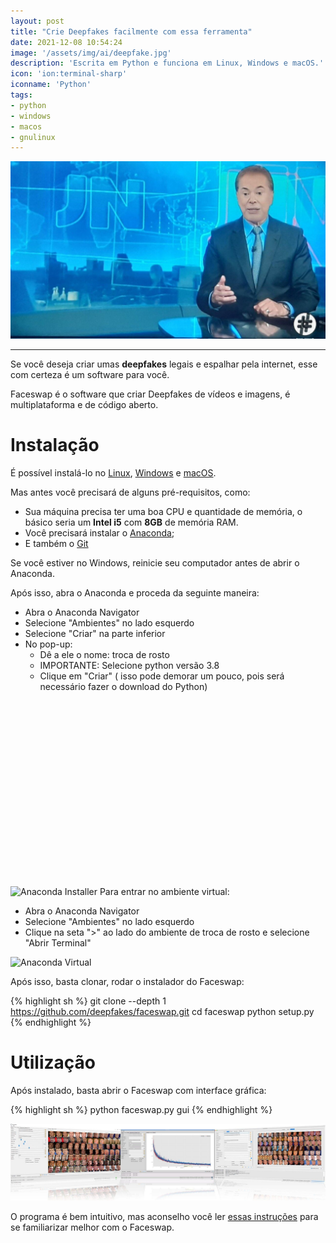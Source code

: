 ```yaml
---
layout: post
title: "Crie Deepfakes facilmente com essa ferramenta"
date: 2021-12-08 10:54:24
image: '/assets/img/ai/deepfake.jpg'
description: 'Escrita em Python e funciona em Linux, Windows e macOS.'
icon: 'ion:terminal-sharp'
iconname: 'Python'
tags:
- python
- windows
- macos
- gnulinux
---
```


![Crie Deepfakes facilmente com essa ferramenta](/assets/img/ai/deepfake.jpg)

---

Se você deseja criar umas **deepfakes** legais e espalhar pela internet, esse com certeza é um software para você.

Faceswap é o software que criar Deepfakes de vídeos e imagens, é multiplataforma e de código aberto.

# Instalação
É possível instalá-lo no [Linux](https://terminalroot.com.br/tags#linux), [Windows](https://terminalroot.com.br/tags#windows) e [macOS](https://terminalroot.com.br/tags#macos).

Mas antes você precisará de alguns pré-requisitos, como:

+ Sua máquina precisa ter uma boa CPU e quantidade de memória, o básico seria um **Intel i5** com **8GB** de memória RAM.
+ Você precisará instalar o [Anaconda](https://www.anaconda.com/download/);
+ E também o [Git](https://terminalroot.com.br/tags#git)

Se você estiver no Windows, reinicie seu computador antes de abrir o Anaconda.

Após isso, abra o Anaconda e proceda da seguinte maneira:

+ Abra o Anaconda Navigator
+ Selecione "Ambientes" no lado esquerdo
+ Selecione "Criar" na parte inferior
+ No pop-up:
  - Dê a ele o nome: troca de rosto
  - IMPORTANTE: Selecione python versão 3.8
  - Clique em "Criar" ( isso pode demorar um pouco, pois será necessário fazer o download do Python)


<!-- QUADRADO -->
<script async src="//pagead2.googlesyndication.com/pagead/js/adsbygoogle.js"></script>
<ins class="adsbygoogle"
style="display:inline-block;width:336px;height:280px"
data-ad-client="ca-pub-2838251107855362"
data-ad-slot="5351066970"></ins>
<script>
(adsbygoogle = window.adsbygoogle || []).push({});
</script>

![Anaconda Installer](https://camo.githubusercontent.com/f5fbd98f6a62f3109357571595cc1cc7047652c74e7e3622e9d9e7132bd63cb8/68747470733a2f2f692e696d6775722e636f6d2f434c49444466612e706e67) 
Para entrar no ambiente virtual:
+ Abra o Anaconda Navigator
+ Selecione "Ambientes" no lado esquerdo
+ Clique na seta ">" ao lado do ambiente de troca de rosto e selecione "Abrir Terminal"

![Anaconda Virtual](https://camo.githubusercontent.com/40cc838558b8980f58a1c97cec4eb21f94530e08457b6f050c16932e852aae82/68747470733a2f2f692e696d6775722e636f6d2f724b53713250642e706e67) 

Após isso, basta clonar, rodar o instalador do Faceswap:

{% highlight sh %}
git clone --depth 1 https://github.com/deepfakes/faceswap.git
cd faceswap
python setup.py
{% endhighlight %}

# Utilização
Após instalado, basta abrir o Faceswap com interface gráfica:

{% highlight sh %}
python faceswap.py gui
{% endhighlight %}


<!-- RETANGULO LARGO 2 -->
<script async src="//pagead2.googlesyndication.com/pagead/js/adsbygoogle.js"></script>
<ins class="adsbygoogle"
style="display:block; text-align:center;"
data-ad-layout="in-article"
data-ad-format="fluid"
data-ad-client="ca-pub-2838251107855362"
data-ad-slot="8549252987"></ins>
<script>
(adsbygoogle = window.adsbygoogle || []).push({});
</script>

![Faceswap](/assets/img/ai/faceswap.jpg) 

O programa é bem intuitivo, mas aconselho você ler [essas instruções](https://github.com/deepfakes/faceswap/blob/master/USAGE.md) para se familiarizar melhor com o Faceswap.



